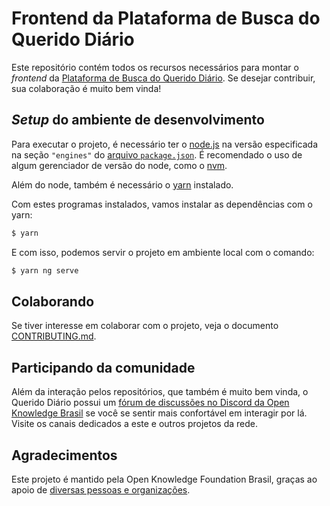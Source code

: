 # Frontend da Plataforma de Busca do Querido Diário

Este repositório contém todos os recursos necessários para montar o *frontend*
da [Plataforma de Busca do Querido Diário](https://queridodiario.ok.org.br/).
Se desejar contribuir, sua colaboração é muito bem vinda!

## *Setup* do ambiente de desenvolvimento

Para executar o projeto, é necessário ter o [node.js](https://nodejs.org/) na
versão especificada na seção `"engines"` do
[arquivo `package.json`](package.json). É recomendado o uso de algum
gerenciador de versão do node, como o [nvm](https://github.com/nvm-sh/nvm).

Além do node, também é necessário o [yarn](https://yarnpkg.com/) instalado.

Com estes programas instalados, vamos instalar as dependências com o yarn:

```sh
$ yarn
```

E com isso, podemos servir o projeto em ambiente local com o comando:

```sh
$ yarn ng serve
```

## Colaborando

Se tiver interesse em colaborar com o projeto, veja o documento
[CONTRIBUTING.md](CONTRIBUTING.md).

## Participando da comunidade

Além da interação pelos repositórios, que também é muito bem vinda, o
Querido Diário possui um
[fórum de discussões no Discord da Open Knowledge Brasil](https://discord.com/invite/nDc9p4drm4)
se você se sentir mais confortável em interagir por lá. Visite os canais
dedicados a este e outros projetos da rede.

## Agradecimentos

Este projeto é mantido pela Open Knowledge Foundation Brasil, graças ao apoio de
[diversas pessoas e organizações](https://queridodiario.ok.org.br/apoie#quem-apoia).
